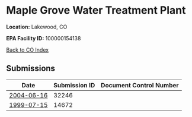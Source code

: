 # Maple Grove Water Treatment Plant

**Location:** Lakewood, CO

**EPA Facility ID:** 100000154138

[Back to CO Index](../../index.md)

## Submissions

| Date | Submission ID | Document Control Number |
|------|--------------|-------------------------|
| [2004-06-16](submissions/32246.md) | 32246 |  |
| [1999-07-15](submissions/14672.md) | 14672 |  |

